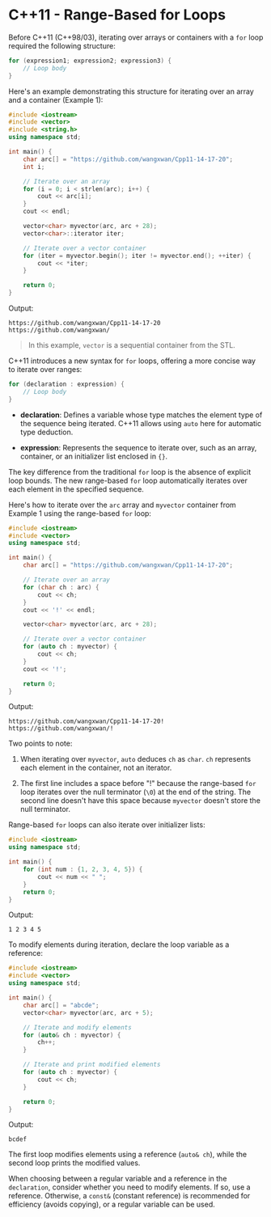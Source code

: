 # C++11 - Range-Based for Loops

Before C++11 (C++98/03), iterating over arrays or containers with a `for` loop required the following structure:

```c++
for (expression1; expression2; expression3) {
    // Loop body
}
```

Here's an example demonstrating this structure for iterating over an array and a container (Example 1):

```c++
#include <iostream>
#include <vector>
#include <string.h>
using namespace std;

int main() {
    char arc[] = "https://github.com/wangxwan/Cpp11-14-17-20";
    int i;

    // Iterate over an array
    for (i = 0; i < strlen(arc); i++) {
        cout << arc[i];
    }
    cout << endl;

    vector<char> myvector(arc, arc + 28);
    vector<char>::iterator iter;

    // Iterate over a vector container
    for (iter = myvector.begin(); iter != myvector.end(); ++iter) {
        cout << *iter;
    }

    return 0;
}
```

Output:

```
https://github.com/wangxwan/Cpp11-14-17-20
https://github.com/wangxwan/
```

> In this example, `vector` is a sequential container from the STL.

C++11 introduces a new syntax for `for` loops, offering a more concise way to iterate over ranges:

```c++
for (declaration : expression) {
    // Loop body
}
```

- **declaration**: Defines a variable whose type matches the element type of the sequence being iterated. C++11 allows using `auto` here for automatic type deduction.

- **expression**: Represents the sequence to iterate over, such as an array, container, or an initializer list enclosed in `{}`.

The key difference from the traditional `for` loop is the absence of explicit loop bounds. The new range-based `for` loop automatically iterates over each element in the specified sequence.

Here's how to iterate over the `arc` array and `myvector` container from Example 1 using the range-based `for` loop:

```c++
#include <iostream>
#include <vector>
using namespace std;

int main() {
    char arc[] = "https://github.com/wangxwan/Cpp11-14-17-20";

    // Iterate over an array
    for (char ch : arc) {
        cout << ch;
    }
    cout << '!' << endl;

    vector<char> myvector(arc, arc + 28);

    // Iterate over a vector container
    for (auto ch : myvector) {
        cout << ch;
    }
    cout << '!';

    return 0;
}
```

Output:

```
https://github.com/wangxwan/Cpp11-14-17-20!
https://github.com/wangxwan/!
```

Two points to note:

1. When iterating over `myvector`, `auto` deduces `ch` as `char`. `ch` represents each element in the container, not an iterator.

2. The first line includes a space before "!" because the range-based `for` loop iterates over the null terminator (`\0`) at the end of the string. The second line doesn't have this space because `myvector` doesn't store the null terminator.

Range-based `for` loops can also iterate over initializer lists:

```c++
#include <iostream>
using namespace std;

int main() {
    for (int num : {1, 2, 3, 4, 5}) {
        cout << num << " ";
    }
    return 0;
}
```

Output:

```
1 2 3 4 5
```

To modify elements during iteration, declare the loop variable as a reference:

```c++
#include <iostream>
#include <vector>
using namespace std;

int main() {
    char arc[] = "abcde";
    vector<char> myvector(arc, arc + 5);

    // Iterate and modify elements
    for (auto& ch : myvector) {
        ch++;
    }

    // Iterate and print modified elements
    for (auto ch : myvector) {
        cout << ch;
    }

    return 0;
}
```

Output:

```
bcdef
```

The first loop modifies elements using a reference (`auto& ch`), while the second loop prints the modified values.

When choosing between a regular variable and a reference in the `declaration`, consider whether you need to modify elements. If so, use a reference. Otherwise, a `const&` (constant reference) is recommended for efficiency (avoids copying), or a regular variable can be used.


